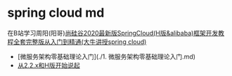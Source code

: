 # spring cloud md
在B站学习周阳(阳哥)[尚硅谷2020最新版SpringCloud(H版&alibaba)框架开发教程全套完整版从入门到精通(大牛讲授spring cloud)](https://www.bilibili.com/video/BV18E411x7eT)

- [微服务架构零基础理论入门](./1. 微服务架构零基础理论入门.md)
- [从2.2.x和H版开始说起](./从2.2.x和H版开始说起)


